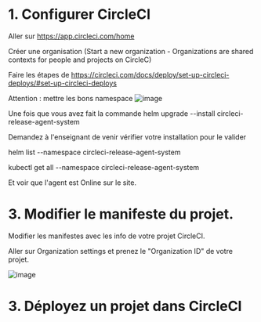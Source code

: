 
# 1. Configurer CircleCI

Aller sur https://app.circleci.com/home

Créer une organisation  (Start a new organization - Organizations are shared contexts for people and projects on CircleC)

Faire les étapes de https://circleci.com/docs/deploy/set-up-circleci-deploys/#set-up-circleci-deploys

Attention : mettre les bons namespace
![image](https://github.com/user-attachments/assets/0e105b8a-da01-471d-9ede-a0aac95c37cd)

Une fois que vous avez fait la commande helm upgrade --install circleci-release-agent-system


Demandez à l'enseignant de venir vérifier votre installation pour le valider

helm list --namespace circleci-release-agent-system

kubectl get all --namespace circleci-release-agent-system

Et voir que l'agent est Online sur le site.

# 3. Modifier le manifeste du projet.

Modifier les manifestes avec les info de votre projet CircleCI.

Aller sur Organization settings et prenez le "Organization ID" de votre projet.

![image](https://github.com/user-attachments/assets/7b9cc8c9-4f72-4b85-8dac-911c55ffa0a6)


# 3. Déployez un projet dans CircleCI

